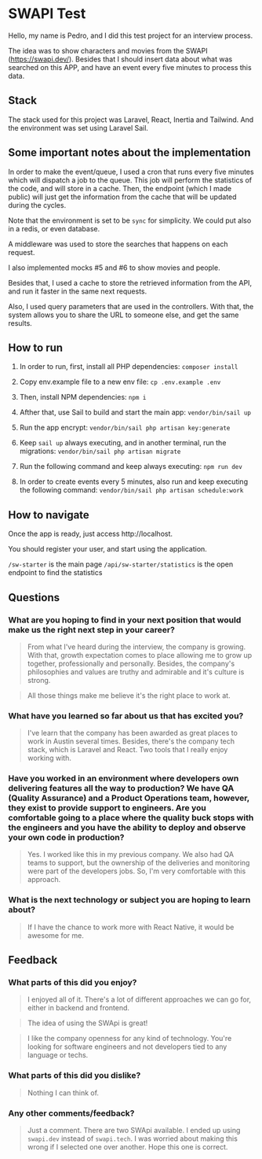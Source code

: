 # SWAPI Test

Hello, my name is Pedro, and I did this test project for an interview process.

The idea was to show characters and movies from the SWAPI (https://swapi.dev/).
Besides that I should insert data about what was searched on this APP, and have an event every five minutes to process this data.

## Stack

The stack used for this project was Laravel, React, Inertia and Tailwind.
And the environment was set using Laravel Sail.

## Some important notes about the implementation

In order to make the event/queue, I used a cron that runs every five minutes which will dispatch a job to the queue.
This job will perform the statistics of the code, and will store in a cache.
Then, the endpoint (which I made public) will just get the information from the cache that will be updated during the cycles.

Note that the environment is set to be `sync` for simplicity. We could put also in a redis, or even database.

A middleware was used to store the searches that happens on each request.

I also implemented mocks #5 and #6 to show movies and people.

Besides that, I used a cache to store the retrieved information from the API, and run it faster in the same next requests.

Also, I used query parameters that are used in the controllers. With that, the system allows you to share the URL to someone else, and get the same results.

## How to run

1. In order to run, first, install all PHP dependencies: `composer install`

2. Copy env.example file to a new env file: `cp .env.example .env`

3. Then, install NPM dependencies: `npm i`

4. Afther that, use Sail to build and start the main app: `vendor/bin/sail up`

5. Run the app encrypt: `vendor/bin/sail php artisan key:generate`

6. Keep `sail up` always executing, and in another terminal, run the migrations: `vendor/bin/sail php artisan migrate`

7. Run the following command and keep always executing: `npm run dev`

8. In order to create events every 5 minutes, also run and keep executing the following command: `vendor/bin/sail php artisan schedule:work`

## How to navigate

Once the app is ready, just access http://localhost.

You should register your user, and start using the application.

`/sw-starter` is the main page
`/api/sw-starter/statistics` is the open endpoint to find the statistics

## Questions

### What are you hoping to find in your next position that would make us the right next step in your career?

> From what I've heard during the interview, the company is growing. With that, growth expectation comes to place allowing me to grow up together, professionally and personally.
> Besides, the company's philosophies and values are truthy and admirable and it's culture is strong.

> All those things make me believe it's the right place to work at.

### What have you learned so far about us that has excited you?

> I've learn that the company has been awarded as great places to work in Austin several times.
> Besides, there's the company tech stack, which is Laravel and React. Two tools that I really enjoy working with.

### Have you worked in an environment where developers own delivering features all the way to production? We have QA (Quality Assurance) and a Product Operations team, however, they exist to provide support to engineers. Are you comfortable going to a place where the quality buck stops with the engineers and you have the ability to deploy and observe your own code in production?

> Yes. I worked like this in my previous company. We also had QA teams to support, but the ownership of the deliveries and monitoring were part of the developers jobs. So, I'm very comfortable with this approach.

### What is the next technology or subject you are hoping to learn about?

> If I have the chance to work more with React Native, it would be awesome for me.

## Feedback

### What parts of this did you enjoy?

> I enjoyed all of it. There's a lot of different approaches we can go for, either in backend and frontend.

> The idea of using the SWApi is great!

> I like the company openness for any kind of technology. You're looking for software engineers and not developers tied to any language or techs.

### What parts of this did you dislike?

> Nothing I can think of.

### Any other comments/feedback?

> Just a comment. There are two SWApi available. I ended up using `swapi.dev` instead of `swapi.tech`. I was worried about making this wrong if I selected one over another. Hope this one is correct.
